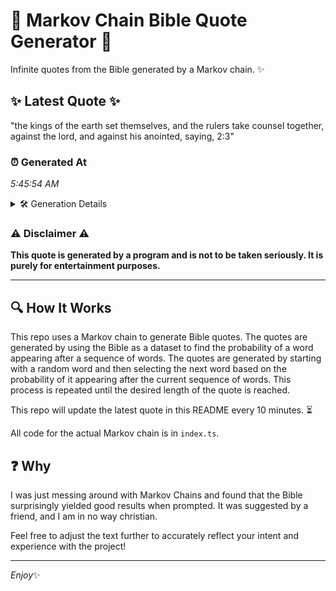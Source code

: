 # 📖 Markov Chain Bible Quote Generator 📖

Infinite quotes from the Bible generated by a Markov chain. ✨

## ✨ Latest Quote ✨
"the kings of the earth set themselves, and the rulers take counsel together, against the lord, and against his anointed, saying, 2:3"

### ⏰ Generated At
*5:45:54 AM*

<details>
    <summary>🛠️ Generation Details</summary>
    <p>
        <strong>🌱 Seed:</strong> the<br>
        <strong>🔄 Iterations:</strong> 21<br>
        <strong>📜 Context History:</strong><br>[ the ]: kings<br>[ the, kings ]: of<br>[ the, kings, of ]: the<br>[ the, kings, of, the ]: earth<br>[ the, kings, of, the, earth ]: set<br>[ the, kings, of, the, earth, set ]: themselves,<br>[ kings, of, the, earth, set, themselves, ]: and<br>[ of, the, earth, set, themselves,, and ]: the<br>[ the, earth, set, themselves,, and, the ]: rulers<br>[ earth, set, themselves,, and, the, rulers ]: take<br>[ set, themselves,, and, the, rulers, take ]: counsel<br>[ themselves,, and, the, rulers, take, counsel ]: together,<br>[ and, the, rulers, take, counsel, together, ]: against<br>[ the, rulers, take, counsel, together,, against ]: the<br>[ rulers, take, counsel, together,, against, the ]: lord,<br>[ take, counsel, together,, against, the, lord, ]: and<br>[ counsel, together,, against, the, lord,, and ]: against<br>[ together,, against, the, lord,, and, against ]: his<br>[ against, the, lord,, and, against, his ]: anointed,<br>[ the, lord,, and, against, his, anointed, ]: saying,<br>[ lord,, and, against, his, anointed,, saying, ]: 2:3<br>
    </p>
</details>

### ⚠️ Disclaimer ⚠️
**This quote is generated by a program and is not to be taken seriously. It is purely for entertainment purposes.**

---

## 🔍 How It Works

This repo uses a Markov chain to generate Bible quotes. The quotes are generated by using the Bible as a dataset to find the probability of a word appearing after a sequence of words. The quotes are generated by starting with a random word and then selecting the next word based on the probability of it appearing after the current sequence of words. This process is repeated until the desired length of the quote is reached.

This repo will update the latest quote in this README every 10 minutes. ⏳

All code for the actual Markov chain is in `index.ts`.

## ❓ Why

I was just messing around with Markov Chains and found that the Bible surprisingly yielded good results when prompted. 
It was suggested by a friend, and I am in no way christian.

Feel free to adjust the text further to accurately reflect your intent and experience with the project!

---

*Enjoy*✨
